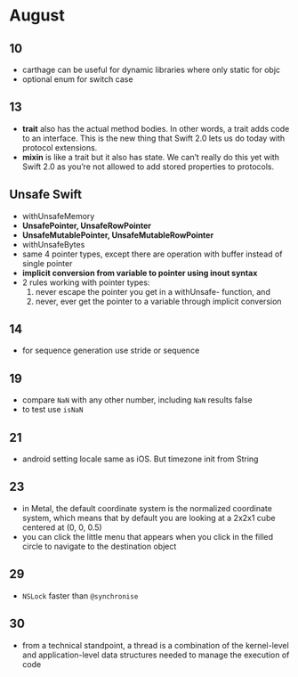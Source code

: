 # August

## 10

- carthage can be useful for dynamic libraries where only static for objc
- optional enum for switch case

## 13

- **trait** also has the actual method bodies. In other words, a trait adds code to an interface. This is the new thing that Swift 2.0 lets us do today with protocol extensions.
- **mixin** is like a trait but it also has state. We can’t really do this yet with Swift 2.0 as you’re not allowed to add stored properties to protocols.

## Unsafe Swift

- withUnsafeMemory
- **UnsafePointer<T>, UnsafeRowPointer**
- **UnsafeMutablePointer<T>, UnsafeMutableRowPointer**
- withUnsafeBytes
- same 4 pointer types, except there are operation with buffer instead of single pointer
- **implicit conversion from variable to pointer using inout syntax**
- 2 rules working with pointer types:
	1. never escape the pointer you get in a withUnsafe- function, and
	2. never, ever get the pointer to a variable through implicit conversion

## 14

- for sequence generation use stride or sequence 

## 19

- compare `NaN` with any other number, including `NaN` results false
- to test use `isNaN`

## 21

- android setting locale same as iOS. But timezone init from String

## 23

- in Metal, the default coordinate system is the normalized coordinate system, which means that by default you are looking at a 2x2x1 cube centered at (0, 0, 0.5)
- you can click the little menu that appears when you click in the filled circle to navigate to the destination object

## 29

- `NSLock` faster than `@synchronise`

## 30

- from a technical standpoint, a thread is a combination of the kernel-level and application-level data structures needed to manage the execution of code